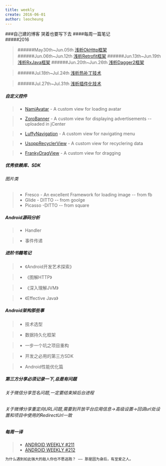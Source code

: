 ```yaml
---
title: weekly
create: 2016-06-01
author: leocheung
---
```


###自己建的博客 哭着也要写下去
####每周一篇笔记  
#####2016
> ######May30th~Jun.05th  [浅析OkHttp框架](http://tufusi.com/2016/06/01/Android%E9%83%A8%E8%90%BD%E6%A0%BC%E4%B9%8BOkHttp%E6%A1%86%E6%9E%B6/)
> ######Jun.06th~Jun.12th  [浅析Retrofit框架](http://tufusi.com/2016/06/02/Android%E9%83%A8%E8%90%BD%E6%A0%BC%E4%B9%8BRetrofit%E6%A1%86%E6%9E%B6/)
> ######Jun.13th~Jun.19th  [浅析RxJava框架](http://tufusi.com/2016/06/07/Android%E9%83%A8%E8%90%BD%E6%A0%BC%E4%B9%8BRxJava%E6%A1%86%E6%9E%B6/)
> ######Jun.20th~Jun.26th  [浅析Dagger2框架]()

> ######Jul.18th~Jul.24th  [浅析热补丁技术]()

> ######Jul.27th~Jul.31th  [浅析插件化技术]()

##### 自定义控件

>* [NamiAvatar] - A custom view for loading avatar

>* [ZoroBanner] - A custom view for displaying advertisements -- uploaded in jCenter

>* [LuffyNavigation] - A custom view for navigating menu

>* [UsoppRecyclerView] - A custom view for recyclering data

>* [FrankyDragView] - A custom view for dragging 

##### 优秀依赖库、SDK
###### 图片类
>* Fresco - An excellent Framework for loading image -- from fb
>* Glide - DITTO -- from goolge
>* Picasso -DITTO -- from square

##### Android源码分析
>* Handler

>* 事件传递

##### 进阶书籍笔记

>* 《Android开发艺术探索》

>* 《图解HTTP》

>* 《深入理解JVM》

>* 《Effective Java》

##### Android架构那些事

>* 技术选型

>* 数据持久化框架

>* 一步一个坑之项目重构

>* 开发之必用的第三方SDK 

>* Android性能优化篇

##### 第三方分享必须记录一下,总是有问题

###### 关于微信分享签名问题,一定要结束掉后台进程

###### 关于微博分享重定向URL问题,需要到开放平台应用信息->高级设置->回调url处设置和项目中使用的RedirectUrl一致

##### 每周一译

>* [ANDROID WEEKLY #211](http://androidweekly.net/#latest-issue)
>* [ANDROID WEEKLY #212](http://androidweekly.net/#latest-issue)


```sh
为什么遇到如此强大的敌人你也不愿逃跑？ —— 那是因为身后，有至爱之人。 
                                                                        —— 波特卡斯·D·艾斯
```


[NamiAvatar]: <https://github.com/LeoCheung0221/NamiAvatar>
[ZoroBanner]: <https://github.com/LeoCheung0221/ZoroBanner> 
[LuffyNavigation]: <https://github.com/LeoCheung0221/LuffyNavigation>
[UsoppRecyclerView]: <https://github.com/LeoCheung0221/UsoppRecyclerView>
[FrankyDragView]:<https://github.com/LeoCheung0221/FrankyDragView>

[Fresco]:<https://github.com/LeoCheung0221/第三方SDK/FRESCO.MD>
[Glide]:<https://github.com/LeoCheung0221/第三方SDK/GLIDE.MD>
[Picasso]:<https://github.com/LeoCheung0221/第三方SDK/PICASSO.MD>

[Handler]:<https://github.com/LeoCheung0221/Android源码/HANDLER.MD>
[事件传递]:<https://github.com/LeoCheung0221/Android源码/事件传递.MD>
